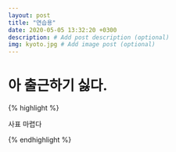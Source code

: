 ```yaml
---
layout: post
title: "연습용"
date: 2020-05-05 13:32:20 +0300
description: # Add post description (optional)
img: kyoto.jpg # Add image post (optional)
---
```


# 아 출근하기 싫다.

{% highlight %}

사표 마렵다

{% endhighlight %}
